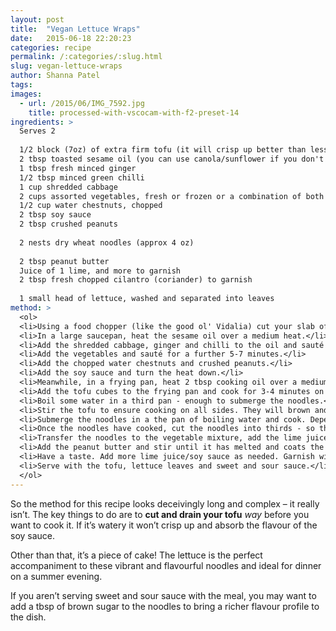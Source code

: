 ```yaml
---
layout: post
title:  "Vegan Lettuce Wraps"
date:   2015-06-18 22:20:23
categories: recipe
permalink: /:categories/:slug.html
slug: vegan-lettuce-wraps
author: Shanna Patel
tags: 
images: 
  - url: /2015/06/IMG_7592.jpg
    title: processed-with-vscocam-with-f2-preset-14
ingredients: >
  Serves 2
  
  1/2 block (7oz) of extra firm tofu (it will crisp up better than less firm tofu)
  2 tbsp toasted sesame oil (you can use canola/sunflower if you don't have sesame)
  1 tbsp fresh minced ginger
  1/2 tbsp minced green chilli 
  1 cup shredded cabbage
  2 cups assorted vegetables, fresh or frozen or a combination of both (I used corn, green beans, carrots, zucchini, peas)
  1/2 cup water chestnuts, chopped
  2 tbsp soy sauce
  2 tbsp crushed peanuts
  
  2 nests dry wheat noodles (approx 4 oz)
  
  2 tbsp peanut butter
  Juice of 1 lime, and more to garnish 
  2 tbsp fresh chopped cilantro (coriander) to garnish
  
  1 small head of lettuce, washed and separated into leaves
method: >
  <ol>
  <li>Using a food chopper (like the good ol' Vidalia) cut your slab of tofu into tiny cubes (approx 0.5cm cubes). You can, of course, do this by hand if you don't have a chopper. Let the tofu cubes drain in a sieve/strainer for a minimum of 2 hours.</li>
  <li>In a large saucepan, heat the sesame oil over a medium heat.</li>
  <li>Add the shredded cabbage, ginger and chilli to the oil and sauté for 5 minutes until the cabbage shreds begin to brown at the edges. It will soften and turn slightly translucent.</li>
  <li>Add the vegetables and sauté for a further 5-7 minutes.</li>
  <li>Add the chopped water chestnuts and crushed peanuts.</li>
  <li>Add the soy sauce and turn the heat down.</li>
  <li>Meanwhile, in a frying pan, heat 2 tbsp cooking oil over a medium heat.</li>
  <li>Add the tofu cubes to the frying pan and cook for 3-4 minutes on a medium-high heat. Add 2 tbsp of soy sauce over the tofu.</li>
  <li>Boil some water in a third pan - enough to submerge the noodles.</li>
  <li>Stir the tofu to ensure cooking on all sides. They will brown and crisp up quickly because of their size, so keep an eye on them! Once you're happy with the colour, switch off the heat.</li>
  <li>Submerge the noodles in a the pan of boiling water and cook. Depending on the type of noodle, this should not take more than 5 minutes.</li>
  <li>Once the noodles have cooked, cut the noodles into thirds - so they're easier to eat!</li>
  <li>Transfer the noodles to the vegetable mixture, add the lime juice and combine all the ingredients. Turn the heat up to medium-high.</li>
  <li>Add the peanut butter and stir until it has melted and coats the noodles.</li>
  <li>Have a taste. Add more lime juice/soy sauce as needed. Garnish with extra crushed peanuts and the cilantro/coriander.</li>
  <li>Serve with the tofu, lettuce leaves and sweet and sour sauce.</li>
  </ol>
---
```

<p>So the method for this recipe looks deceivingly long and complex – it really isn’t. The key things to do are to <strong>cut and drain your tofu</strong> <em>way</em> before you want to cook it. If it’s watery it won’t crisp up and absorb the flavour of the soy sauce.</p>
<p>Other than that, it’s a piece of cake! The lettuce is the perfect accompaniment to these vibrant and flavourful noodles and ideal for dinner on a summer evening.</p>
<p>If you aren’t serving sweet and sour sauce with the meal, you may want to add a tbsp of brown sugar to the noodles to bring a richer flavour profile to the dish.</p>

